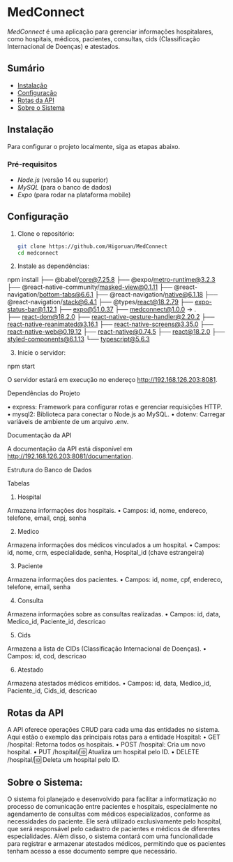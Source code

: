 # MedConnect

*MedConnect* é uma aplicação para gerenciar informações hospitalares, como hospitais, médicos, pacientes, consultas, cids (Classificação Internacional de Doenças) e atestados.

## Sumário

- [Instalação](#instalação)
- [Configuração](#configuração)
- [Rotas da API](#rotas-da-api)
- [Sobre o Sistema](#sobre-o-sistema)


## Instalação

Para configurar o projeto localmente, siga as etapas abaixo.

### Pré-requisitos

- *Node.js* (versão 14 ou superior)
- *MySQL* (para o banco de dados)
- *Expo* (para rodar na plataforma mobile)

## Configuração

1. Clone o repositório:

   ```bash
   git clone https://github.com/Higoruan/MedConnect
   cd medconnect

2. Instale as dependências:

npm install
├── @babel/core@7.25.8
├── @expo/metro-runtime@3.2.3
├── @react-native-community/masked-view@0.1.11
├── @react-navigation/bottom-tabs@6.6.1
├── @react-navigation/native@6.1.18
├── @react-navigation/stack@6.4.1
├── @types/react@18.2.79
├── expo-status-bar@1.12.1
├── expo@51.0.37
├── medconnect@1.0.0 -> .\
├── react-dom@18.2.0
├── react-native-gesture-handler@2.20.2
├── react-native-reanimated@3.16.1
├── react-native-screens@3.35.0
├── react-native-web@0.19.12
├── react-native@0.74.5
├── react@18.2.0
├── styled-components@6.1.13
└── typescript@5.6.3

 3. Inicie o servidor:

npm start

O servidor estará em execução no endereço <http://192.168.126.203:8081>.

Dependências do Projeto

 • express: Framework para configurar rotas e gerenciar requisições HTTP.
 • mysql2: Biblioteca para conectar o Node.js ao MySQL.
 • dotenv: Carregar variáveis de ambiente de um arquivo .env.
 
Documentação da API

A documentação da API está disponível em <http://192.168.126.203:8081/documentation>.

Estrutura do Banco de Dados

Tabelas

1. Hospital

Armazena informações dos hospitais.
• Campos: id, nome, endereco, telefone, email, cnpj, senha

2. Medico

Armazena informações dos médicos vinculados a um hospital.
• Campos: id, nome, crm, especialidade, senha, Hospital_id (chave estrangeira)

3. Paciente

Armazena informações dos pacientes.
 • Campos: id, nome, cpf, endereco, telefone, email, senha

4. Consulta

Armazena informações sobre as consultas realizadas.
 • Campos: id, data, Medico_id, Paciente_id, descricao

5. Cids

Armazena a lista de CIDs (Classificação Internacional de Doenças).
 • Campos: id, cod, descricao

6. Atestado

Armazena atestados médicos emitidos.
 • Campos: id, data, Medico_id, Paciente_id, Cids_id, descricao

## Rotas da API

A API oferece operações CRUD para cada uma das entidades no sistema. Aqui estão o exemplo das principais rotas para a entidade Hospital:
 • GET /hospital: Retorna todos os hospitais.
 • POST /hospital: Cria um novo hospital.
 • PUT /hospital/:id: Atualiza um hospital pelo ID.
 • DELETE /hospital/:id: Deleta um hospital pelo ID.

## Sobre o Sistema:

O sistema foi planejado e desenvolvido para facilitar a informatização no processo de comunicação entre pacientes e hospitais, especialmente no agendamento de consultas com médicos especializados, conforme as necessidades do paciente. Ele será utilizado exclusivamente pelo hospital, que será responsável pelo cadastro de pacientes e médicos de diferentes especialidades. Além disso, o sistema contará com uma funcionalidade para registrar e armazenar atestados médicos, permitindo que os pacientes tenham acesso a esse documento sempre que necessário.
